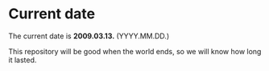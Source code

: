 # Current date

The current date is **2009.03.13.** (YYYY.MM.DD.)

This repository will be good when the world ends, so we will know how long it lasted.